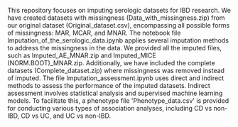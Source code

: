 This repository focuses on imputing serologic datasets for IBD research. We have created datasets with missingness (Data_with_missingness.zip) from our original dataset (Original_dataset.csv), encompassing all possible forms of missingness: MAR, MCAR, and MNAR. The notebook file Imputation_of_the_serologic_data.ipynb applies several imputation methods to address the missingness in the data. We provided all the imputed files, such as Imputed_AE_MNAR.zip and Imputed_MICE (NORM.BOOT)_MNAR.zip. Additionally, we have included the complete datasets (Complete_dataset.zip) where missingness was removed instead of imputed. The file Imputation_assessment.ipynb uses direct and indirect methods to assess the performance of the imputed datasets. Indirect assessment involves statistical analysis and supervised machine learning models. To facilitate this, a phenotype file 'Phenotype_data.csv' is provided for conducting various types of association analyses, including CD vs non-IBD, CD vs UC, and UC vs non-IBD.
